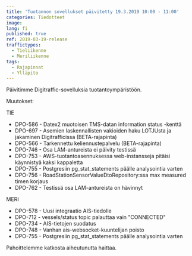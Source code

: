 ```yaml
---
title: 'Tuotannon sovellukset päivitetty 19.3.2019 10:00 - 11:00'
categories: Tiedotteet
image: 
lang: fi
published: true
ref: 2019-03-19-release
traffictypes:
  - Tieliikenne
  - Meriliikenne
tags:
  - Rajapinnat
  - Ylläpito
---
```


Päivitimme Digitraffic-sovelluksia tuotantoympäristöön.

Muutokset:

TIE

- DPO-586 - Datex2 muotoisen TMS-datan information status -kenttä
- DPO-697 - Asemien laskennallisten vakioiden haku LOTJUsta ja jakaminen Digitrafficissa (BETA-rajapinta)
- DPO-566 - Tarkennettu keliennustepalvelu (BETA-rajapinta)
- DPO-746 - Osa LAM-antureista ei päivity testissä
- DPO-753 - AWS-tuotantoasennuksessa web-instansseja pitäisi käynnistyä kaksi kappaletta
- DPO-755 - Postgresiin pg_stat_statements päälle analysointia varten
- DPO-756 - RoadStationSensorValueDtoRepository:ssa max measured timen korjaus
- DPO-762 - Testissä osa LAM-antureista on hävinnyt

MERI

- DPO-578 - Uusi integraatio AIS-tiedolle
- DPO-712 - vessels/status topic palauttaa vain "CONNECTED"
- DPO-734 - AIS-tietojen suodatus
- DPO-748 - Vanhan ais-websocket-kuuntelijan poisto
- DPO-755 - Postgresiin pg_stat_statements päälle analysointia varten

Pahoittelemme katkosta aiheutunutta haittaa.
